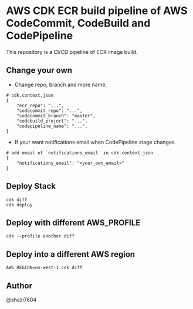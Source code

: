 # AWS CDK ECR build pipeline of AWS CodeCommit, CodeBuild and CodePipeline

This repository is a CI/CD pipeline of ECR image build.

## Change your own

- Change repo, branch and more name.

```
# cdk.context.json
{
    "ecr_repo": "...",
    "codecommit_repo": "...",
    "codecommit_branch": "master",
    "codebuild_project": "...",
    "codepipeline_name": "...",
}
```

- If your want notifications email when CodePipeline stage changes.

```
# add email of `notifications_email` in cdk.context.json
{
    "notifications_email": "<your_own_email>"
}
```

## Deploy Stack

```
cdk diff
cdk deploy
```

## Deploy with different AWS_PROFILE

```
cdk --profile another diff
```

## Deploy into a different AWS region

```
AWS_REGION=us-west-1 cdk diff
```

## Author

@shazi7804

